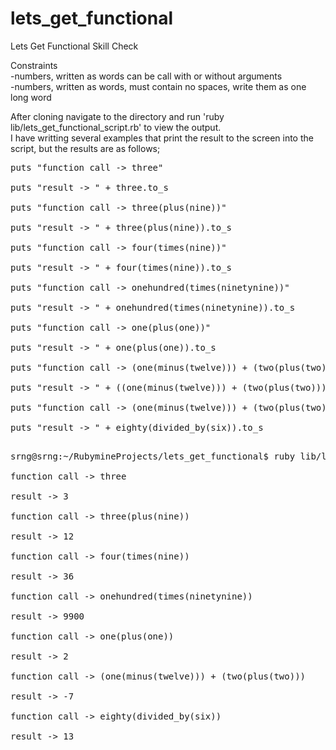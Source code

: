 # lets_get_functional
Lets Get Functional Skill Check

Constraints<br/>
-numbers, written as words can be call with or without arguments<br/>
-numbers, written as words, must contain no spaces, write them as one long word<br/>


After cloning navigate to the directory and run 'ruby lib/lets_get_functional_script.rb' to view the output.<br/>
I have writting several examples that print the result to the screen into the script, but the results are as follows;<br/>
<pre>
puts "function call -> three"<br/>
puts "result -> " + three.to_s<br/>
puts "function call -> three(plus(nine))"<br/>
puts "result -> " + three(plus(nine)).to_s<br/>
puts "function call -> four(times(nine))"<br/>
puts "result -> " + four(times(nine)).to_s<br/>
puts "function call -> onehundred(times(ninetynine))"<br/>
puts "result -> " + onehundred(times(ninetynine)).to_s<br/>
puts "function call -> one(plus(one))"<br/>
puts "result -> " + one(plus(one)).to_s<br/>
puts "function call -> (one(minus(twelve))) + (two(plus(two)))"<br/>
puts "result -> " + ((one(minus(twelve))) + (two(plus(two)))).to_s<br/>
puts "function call -> (one(minus(twelve))) + (two(plus(two)))"<br/>
puts "result -> " + eighty(divided_by(six)).to_s<br/>
</pre>

<pre>
srng@srng:~/RubymineProjects/lets_get_functional$ ruby lib/lets_get_functional_script.rb<br/>
function call -> three<br/>
result -> 3<br/>
function call -> three(plus(nine))<br/>
result -> 12<br/>
function call -> four(times(nine))<br/>
result -> 36<br/>
function call -> onehundred(times(ninetynine))<br/>
result -> 9900<br/>
function call -> one(plus(one))<br/>
result -> 2<br/>
function call -> (one(minus(twelve))) + (two(plus(two)))<br/>
result -> -7<br/>
function call -> eighty(divided_by(six))<br/>
result -> 13<br/>
</pre>

